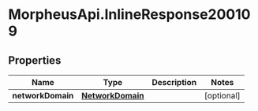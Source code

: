 # MorpheusApi.InlineResponse200109

## Properties

Name | Type | Description | Notes
------------ | ------------- | ------------- | -------------
**networkDomain** | [**NetworkDomain**](NetworkDomain.md) |  | [optional] 


